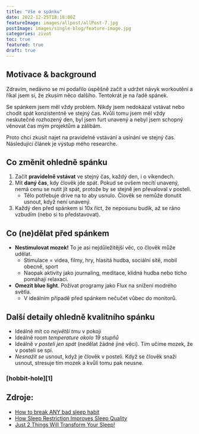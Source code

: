 ```yaml
---
title: "Vše o spánku"
date: 2022-12-25T18:18:00Z
featureImage: images/allpost/allPost-7.jpg
postImage: images/single-blog/feature-image.jpg
categories: zivot
toc: true
featured: true
draft: true
---
```


## Motivace & background

Zdravím, nedávno se mi podařilo úspěšně začít a udržet návyk workoutění a říkal jsem si, že zkusím něco dalšího. Tentokrát je na řadě spánek.

Se spánkem jsem měl vždy problém. Nikdy jsem nedokázal vstávat nebo chodit spát konzistentně ve stejný čas. Kvůli tomu jsem měl vždy neskutečně rozhozený den, byl jsem furt unavený a nebyl jsem schopný věnovat čas mým projektům a zálibám.

Proto chci zkusit najet na pravidelné vstávání a usínání ve stejný čas. Následující článek je výstup mého researche.

## Co změnit ohledně spánku

1. Začít **pravidelně vstávat** ve stejný čas, každý den, i o víkendech.
2. Mít **daný čas**, kdy člověk jde spát. Pokud se ovšem necítí unavený, nemá cenu se nutit jít spát, protože by se stejně jen převaloval v posteli.
   - Tělo potřebuje drive na to aby usnulo. Člověk se nemůže donutit usnout, když není unavený.
3. Každý den před spánkem si 10x říct, že neposunu budík, až se ráno vzbudím (nebo si to představovat).

## Co (ne)dělat před spánkem

- **Nestimulovat mozek!** To je asi nejdůležitější věc, co člověk může udělat.
  - Stimulace = videa, filmy, hry, hlasitá hudba, sociální sítě, mobil obecně, sport
  - Naopak aktivity jako journaling, meditace, klidná hudba nebo ticho pomáhají relaxaci.
- **Omezit blue light**. Požívat programy jako Flux na snížení modrého světla.
  - V ideálním případě před spánkem nečučet vůbec do monitorů.

## Další detaily ohledně kvalitního spánku

- Ideálně mít co _největší tmu_ v pokoji
- Ideálně room _temperature okolo 19 stupňů_
- Ideálně _v posteli jen spát_ (nedělat žádné jiné věci). Tím učíme mozek, že v posteli se spí.
- _Nesnažit se_ usnout, když je člověk v posteli. Když se člověk snaží usnout, stresuje tím mozek a kvůli tomu pak neusne.

### [hobbit-hole][1]

## Zdroje:

- [How to break ANY bad sleep habit](https://www.youtube.com/watch?v=HPc57UMRPjU)
- [How Sleep Restriction Improves Sleep Quality](https://www.youtube.com/watch?v=par2HOTapnI)
- [Just 2 Things Will Transform Your Sleep!](https://www.youtube.com/watch?v=TPqLbuEWbXs)
